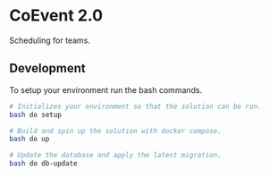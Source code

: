 # CoEvent 2.0

Scheduling for teams.

## Development

To setup your environment run the bash commands.

```bash
# Initializes your environment so that the solution can be run.
bash do setup

# Build and spin up the solution with docker compose.
bash do up

# Update the database and apply the latest migration.
bash do db-update
```
